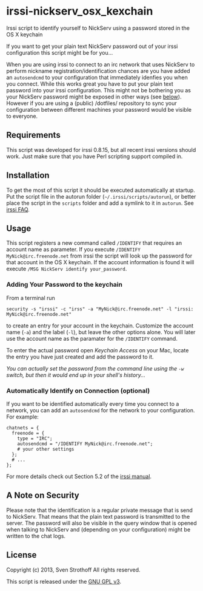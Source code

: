 # irssi-nickserv_osx_kexchain

Irssi script to identify yourself to NickServ using a password stored in the OS
X keychain

If you want to get your plain text NickServ password out of your irssi
configuration this script might be for you...

When you are using irssi to connect to an irc network that uses NickServ to
perform nickname registration/identification chances are you have added an
`autosendcmd` to your configuration that immediately idenfies you when you
connect. While this works great you have to put your plain text password into
your irssi configuration. This might not be bothering you as your NickServ
password might be exposed in other ways (see [below](#A-Note-on-Security)).
However if you are using a (public) /dotfiles/ repository to sync your
configuration between different machines your password would be visible to
everyone.

## Requirements

This script was developed for irssi 0.8.15, but all recent irssi versions
should work. Just make sure that you have Perl scripting support compiled in.

## Installation

To get the most of this script it should be executed automatically at startup.
Put the script file in the autorun folder (`~/.irssi/scripts/autorun`), or
better place the script in the `scripts` folder and add a symlink to it in
`autorun`. See [irssi FAQ](http://irssi.org/documentation/faq).

## Usage

This script registers a new command called `/IDENTIFY` that requires an account
name as parameter. If you execute `/IDENTIFY MyNick@irc.freenode.net` from
irssi the script will look up the password for that account in the OS X
keychain. If the account information is found it will execute `/MSG NickServ
identify your_password`.

### Adding Your Password to the keychain

From a terminal run
```
security -s "irssi" -c "irss" -a "MyNick@irc.freenode.net" -l "irssi: MyNick@irc.freenode.net"
```
to create an entry for your account in the keychain. Customize the account name
(`-a`) and the label (`-l`), but leave the other options alone. You will later
use the account name as the paramater for the `/IDENTIFY` command.

To enter the actual password open _Keychain Access_ on your Mac, locate the
entry you have just created and add the password to it.

*You can actually set the password from the command line using the `-w` switch,
but then it would end up in your shell's history...*

### Automatically Identify on Connection (optional)

If you want to be identified automatically every time you connect to a network,
you can add an `autosendcmd` for the network to your configuration. For
example:
```
chatnets = {
  freenode = {
    type = "IRC";
    autosendcmd = "/IDENTIFY MyNick@irc.freenode.net";
    # your other settings
  };
  # ...
};
```
For more details check out Section 5.2 of the [irssi
manual](http://irssi.org/documentation/manual).

## A Note on Security

Please note that the identification is a regular private message that is send
to NickServ. That means that the plain text password is transmitted to the
server. The password will also be visible in the query window that is opened
when talking to NickServ and (depending on your configuration) might be written
to the chat logs.

## License

Copyright (c) 2013, Sven Strothoff
All rights reserved.

This script is released under the [GNU GPL
v3](http://www.gnu.org/licenses/gpl.txt).
